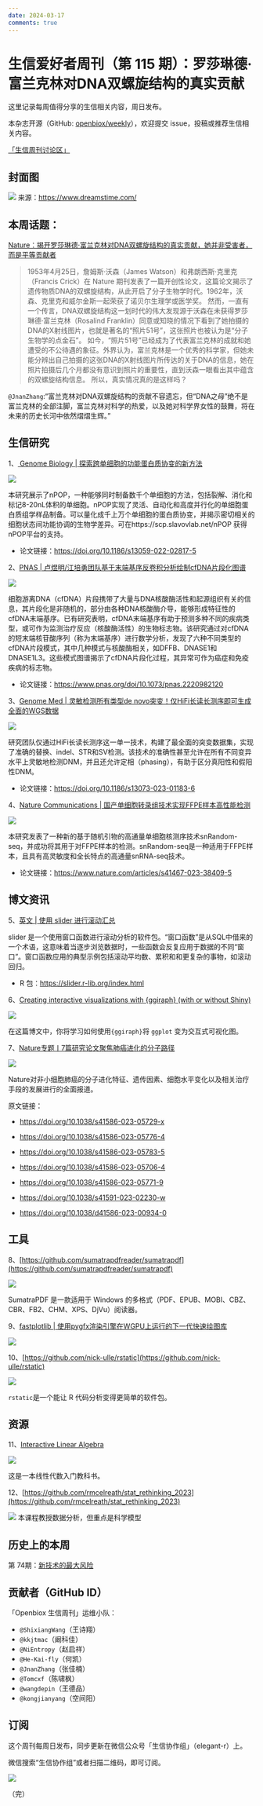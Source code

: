 ```yaml
---
date: 2024-03-17
comments: true
---
```


# 生信爱好者周刊（第 115 期）：罗莎琳德·富兰克林对DNA双螺旋结构的真实贡献

这里记录每周值得分享的生信相关内容，周日发布。

本杂志开源（GitHub: [openbiox/weekly](https://github.com/openbiox/weekly)），欢迎提交 issue，投稿或推荐生信相关内容。

[「生信周刊讨论区」](https://github.com/openbiox/weekly/discussions)

## 封面图

![](https://files.mdnice.com/user/38661/3fa5d148-f24f-4e90-83ef-a0390acc5969.png)
来源：https://www.dreamstime.com/

## 本周话题：

[Nature：揭开罗莎琳德·富兰克林对DNA双螺旋结构的真实贡献，她并非受害者，而是平等贡献者](https://mp.weixin.qq.com/s/hu1EkQxO7RhOdNZFw_xkRQ)
> 1953年4月25日，詹姆斯·沃森（James Watson）和弗朗西斯·克里克（Francis Crick）在 Nature 期刊发表了一篇开创性论文，这篇论文揭示了遗传物质DNA的双螺旋结构，从此开启了分子生物学时代。1962年，沃森、克里克和威尔金斯一起荣获了诺贝尔生理学或医学奖。
然而，一直有一个传言，DNA双螺旋结构这一划时代的伟大发现源于沃森在未获得罗莎琳德·富兰克林（Rosalind Franklin）同意或知晓的情况下看到了她拍摄的DNA的X射线图片，也就是著名的“照片51号”，这张照片也被认为是“分子生物学的点金石”。
如今，“照片51号”已经成为了代表富兰克林的成就和她遭受的不公待遇的象征。外界认为，富兰克林是一个优秀的科学家，但她未能分辨出自己拍摄的这张DNA的X射线图片所传达的关于DNA的信息，她在照片拍摄后几个月都没有意识到照片的重要性，直到沃森一眼看出其中蕴含的双螺旋结构信息。
所以，真实情况真的是这样吗？

`@JnanZhang`:“富兰克林对DNA双螺旋结构的贡献不容遗忘，但“DNA之母”绝不是富兰克林的全部注脚，富兰克林对科学的热爱，以及她对科学界女性的鼓舞，将在未来的历史长河中依然熠熠生辉。”

## 生信研究
1、[ Genome Biology | 探索跨单细胞的功能蛋白质协变的新方法](https://mp.weixin.qq.com/s/rTCTwkg_XXlO_75_K4EArQ)

![](https://files.mdnice.com/user/38661/fce94711-ce00-4145-941d-16a99e54fbcf.png)

本研究展示了nPOP，一种能够同时制备数千个单细胞的方法，包括裂解、消化和标记8-20nL体积的单细胞。nPOP实现了灵活、自动化和高度并行化的单细胞蛋白质组学样品制备。可以量化成千上万个单细胞的蛋白质协变，并揭示密切相关的细胞状态间功能协调的生物学差异。可在https://scp.slavovlab.net/nPOP 获得nPOP平台的支持。
- 论文链接：https://doi.org/10.1186/s13059-022-02817-5

2、[PNAS | 卢煜明/江培勇团队基于末端基序反卷积分析绘制cfDNA片段化图谱](https://mp.weixin.qq.com/s/3j_5qodCt7fGahcgutsUbQ)

![](https://files.mdnice.com/user/38661/4bf59945-5291-454c-b40c-34c6aa170e30.png)


细胞游离DNA（cfDNA）片段携带了大量与DNA核酸酶活性和起源组织有关的信息，其片段化是非随机的，部分由各种DNA核酸酶介导，能够形成特征性的cfDNA末端基序。已有研究表明，cfDNA末端基序有助于预测多种不同的疾病类型，或可作为监测治疗反应（核酸酶活性）的生物标志物。该研究通过对cfDNA的短末端核苷酸序列（称为末端基序）进行数学分析，发现了六种不同类型的cfDNA片段模式，其中几种模式与核酸酶相关，如DFFB、DNASE1和DNASE1L3。这些模式图谱揭示了cfDNA片段化过程，其异常可作为癌症和免疫疾病的标志物。

- 论文链接：https://www.pnas.org/doi/10.1073/pnas.2220982120

3、[Genome Med | 灵敏检测所有类型de novo突变！仅HiFi长读长测序即可生成全面的WGS数据](https://mp.weixin.qq.com/s/y7ldBCQWrxBLtIvrYYxOUg)

![](https://files.mdnice.com/user/38661/79236928-32b0-48a1-8a39-8f916f0c75ee.png)

研究团队仅通过HiFi长读长测序这一单一技术，构建了最全面的突变数据集，实现了准确的替换、indel、STR和SV检测。该技术的准确性甚至允许在所有不同变异水平上灵敏地检测DNM，并且还允许定相（phasing），有助于区分真阳性和假阳性DNM。
- 论文链接：https://doi.org/10.1186/s13073-023-01183-6

4、[Nature Communications | 国产单细胞转录组技术实现FFPE样本高性能检测](https://mp.weixin.qq.com/s/gV0-A9SMBgv5xBvRWFvCpQ)


![](https://files.mdnice.com/user/38661/b86de370-13b8-43f0-81f3-377f530bfdf3.png)


本研究发表了一种新的基于随机引物的高通量单细胞核测序技术snRandom-seq，并成功将其用于对FFPE样本的检测。snRandom-seq是一种适用于FFPE样本，且具有高灵敏度和全长特点的高通量snRNA-seq技术。

- 论文链接：https://www.nature.com/articles/s41467-023-38409-5

## 博文资讯
5、[英文 | 使用 slider 进行滚动汇总](https://themockup.blog/posts/2022-11-16-rolling-summaries-with-slider-in-r/index.html)

slider 是一个使用窗口函数进行滚动分析的软件包。“窗口函数”是从SQL中借来的一个术语，这意味着当逐步浏览数据时，一些函数会反复应用于数据的不同“窗口”。窗口函数应用的典型示例包括滚动平均数、累积和和更复杂的事物，如滚动回归。

- R 包：https://slider.r-lib.org/index.html 

6、[Creating interactive visualizations with {ggiraph} (with or without Shiny)](https://albert-rapp.de/posts/ggplot2-tips/17_ggiraph/17_ggiraph.html)

![](https://files.mdnice.com/user/38661/631be2c1-8006-4306-b1b9-f0c6f21864da.png)

在这篇博文中，你将学习如何使用`{ggiraph}`将 `ggplot` 变为交互式可视化图。

7、[Nature专题丨7篇研究论文聚焦肺癌进化的分子路径](https://mp.weixin.qq.com/s/iKdTbQ5i4vLbDsjKcQR3Ew)

![](https://files.mdnice.com/user/38661/168642a9-dfef-4418-a020-aeb4a5f93f8c.png)


Nature对非小细胞肺癌的分子进化特征、遗传因素、细胞水平变化以及相关治疗手段的发展进行的全面报道。

原文链接：
-  https://doi.org/10.1038/s41586-023-05729-x
- https://doi.org/10.1038/s41586-023-05776-4
- https://doi.org/10.1038/s41586-023-05783-5
- https://doi.org/10.1038/s41586-023-05706-4
- https://doi.org/10.1038/s41586-023-05771-9
- https://doi.org/10.1038/s41591-023-02230-w

- https://doi.org/10.1038/d41586-023-00934-0


## 工具
8、[https://github.com/sumatrapdfreader/sumatrapdf](https://github.com/sumatrapdfreader/sumatrapdf)

![](https://files.mdnice.com/user/38661/0d2ee756-7a97-438a-8b8e-3673fc9c4cf9.png)

SumatraPDF 是一款适用于 Windows 的多格式（PDF、EPUB、MOBI、CBZ、CBR、FB2、CHM、XPS、DjVu）阅读器。


9、[fastplotlib | 使用pygfx渲染引擎在WGPU上运行的下一代快速绘图库](https://github.com/fastplotlib/fastplotlib)

![](https://files.mdnice.com/user/38661/9c10cea6-4b32-4986-bf2f-3b1c20b66c69.png)

10、[https://github.com/nick-ulle/rstatic](https://github.com/nick-ulle/rstatic)

![](https://files.mdnice.com/user/38661/21574950-0b30-4f1e-8fcc-7b2606ffdc1f.png)

`rstatic`是一个能让 R 代码分析变得更简单的软件包。

 
## 资源
11、[Interactive Linear Algebra](https://services.math.duke.edu/~jdr/ila.html)

![](https://files.mdnice.com/user/38661/4d200250-b220-4b19-9064-f74ca2a8acd0.png)

这是一本线性代数入门教科书。

12、[https://github.com/rmcelreath/stat_rethinking_2023](https://github.com/rmcelreath/stat_rethinking_2023)

![](https://files.mdnice.com/user/38661/d8dcc6b1-e87f-4e1a-9544-ace7800b0727.png)
本课程教授数据分析，但重点是科学模型



## 历史上的本周
第 74期：[新技术的最大风险](https://mp.weixin.qq.com/s/vKXSfQZKtFLUzTAV7166Sw)

## 贡献者（GitHub ID）

「Openbiox 生信周刊」运维小队：

- `@ShixiangWang`（王诗翔）
- `@kkjtmac`（阚科佳）
- `@NiEntropy`（赵启祥）
- `@He-Kai-fly`（何凯）
- `@JnanZhang`（张佳楠）
- `@Tomcxf`（陈啸枫）
- `@wangdepin`（王德品）
- `@kongjianyang`（空间阳）

## 订阅

这个周刊每周日发布，同步更新在微信公众号「生信协作组」（elegant-r）上。

微信搜索“生信协作组”或者扫描二维码，即可订阅。

![](https://cdn.nlark.com/yuque/0/2022/png/471931/1648306398708-897e7ad4-6008-40f8-9200-ddee834b09a7.png)

（完）

